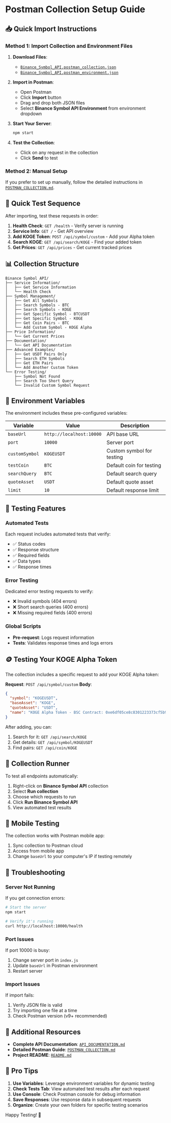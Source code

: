 # Postman Collection Setup Guide

## 📥 Quick Import Instructions

### Method 1: Import Collection and Environment Files

1. **Download Files**:

   - [`Binance_Symbol_API.postman_collection.json`](Binance_Symbol_API.postman_collection.json)
   - [`Binance_Symbol_API.postman_environment.json`](Binance_Symbol_API.postman_environment.json)

2. **Import in Postman**:

   - Open Postman
   - Click **Import** button
   - Drag and drop both JSON files
   - Select **Binance Symbol API Environment** from environment dropdown

3. **Start Your Server**:

   ```bash
   npm start
   ```

4. **Test the Collection**:
   - Click on any request in the collection
   - Click **Send** to test

### Method 2: Manual Setup

If you prefer to set up manually, follow the detailed instructions in [`POSTMAN_COLLECTION.md`](POSTMAN_COLLECTION.md).

## 🚀 Quick Test Sequence

After importing, test these requests in order:

1. **Health Check**: `GET /health` - Verify server is running
2. **Service Info**: `GET /` - Get API overview
3. **Add KOGE Token**: `POST /api/symbol/custom` - Add your Alpha token
4. **Search KOGE**: `GET /api/search/KOGE` - Find your added token
5. **Get Prices**: `GET /api/prices` - Get current tracked prices

## 📊 Collection Structure

```
Binance Symbol API/
├── Service Information/
│   ├── Get Service Information
│   └── Health Check
├── Symbol Management/
│   ├── Get All Symbols
│   ├── Search Symbols - BTC
│   ├── Search Symbols - KOGE
│   ├── Get Specific Symbol - BTCUSDT
│   ├── Get Specific Symbol - KOGE
│   ├── Get Coin Pairs - BTC
│   └── Add Custom Symbol - KOGE Alpha
├── Price Information/
│   └── Get Current Prices
├── Documentation/
│   └── Get API Documentation
├── Advanced Examples/
│   ├── Get USDT Pairs Only
│   ├── Search ETH Symbols
│   ├── Get ETH Pairs
│   └── Add Another Custom Token
└── Error Testing/
    ├── Symbol Not Found
    ├── Search Too Short Query
    └── Invalid Custom Symbol Request
```

## 🔧 Environment Variables

The environment includes these pre-configured variables:

| Variable       | Value                    | Description               |
| -------------- | ------------------------ | ------------------------- |
| `baseUrl`      | `http://localhost:10000` | API base URL              |
| `port`         | `10000`                  | Server port               |
| `customSymbol` | `KOGEUSDT`               | Custom symbol for testing |
| `testCoin`     | `BTC`                    | Default coin for testing  |
| `searchQuery`  | `BTC`                    | Default search query      |
| `quoteAsset`   | `USDT`                   | Default quote asset       |
| `limit`        | `10`                     | Default response limit    |

## 🧪 Testing Features

### Automated Tests

Each request includes automated tests that verify:

- ✅ Status codes
- ✅ Response structure
- ✅ Required fields
- ✅ Data types
- ✅ Response times

### Error Testing

Dedicated error testing requests to verify:

- ❌ Invalid symbols (404 errors)
- ❌ Short search queries (400 errors)
- ❌ Missing required fields (400 errors)

### Global Scripts

- **Pre-request**: Logs request information
- **Tests**: Validates response times and logs errors

## 🪙 Testing Your KOGE Alpha Token

The collection includes a specific request to add your KOGE Alpha token:

**Request**: `POST /api/symbol/custom`
**Body**:

```json
{
  "symbol": "KOGEUSDT",
  "baseAsset": "KOGE",
  "quoteAsset": "USDT",
  "name": "KOGE Alpha Token - BSC Contract: 0xe6df05ce8c8301223373cf5b969afcb1498c5528"
}
```

After adding, you can:

1. Search for it: `GET /api/search/KOGE`
2. Get details: `GET /api/symbol/KOGEUSDT`
3. Find pairs: `GET /api/coin/KOGE`

## 🔄 Collection Runner

To test all endpoints automatically:

1. Right-click on **Binance Symbol API** collection
2. Select **Run collection**
3. Choose which requests to run
4. Click **Run Binance Symbol API**
5. View automated test results

## 📱 Mobile Testing

The collection works with Postman mobile app:

1. Sync collection to Postman cloud
2. Access from mobile app
3. Change `baseUrl` to your computer's IP if testing remotely

## 🚨 Troubleshooting

### Server Not Running

If you get connection errors:

```bash
# Start the server
npm start

# Verify it's running
curl http://localhost:10000/health
```

### Port Issues

If port 10000 is busy:

1. Change server port in `index.js`
2. Update `baseUrl` in Postman environment
3. Restart server

### Import Issues

If import fails:

1. Verify JSON file is valid
2. Try importing one file at a time
3. Check Postman version (v9+ recommended)

## 📖 Additional Resources

- **Complete API Documentation**: [`API_DOCUMENTATION.md`](API_DOCUMENTATION.md)
- **Detailed Postman Guide**: [`POSTMAN_COLLECTION.md`](POSTMAN_COLLECTION.md)
- **Project README**: [`README.md`](README.md)

## 🎯 Pro Tips

1. **Use Variables**: Leverage environment variables for dynamic testing
2. **Check Tests Tab**: View automated test results after each request
3. **Use Console**: Check Postman console for debug information
4. **Save Responses**: Use response data in subsequent requests
5. **Organize**: Create your own folders for specific testing scenarios

Happy Testing! 🚀
